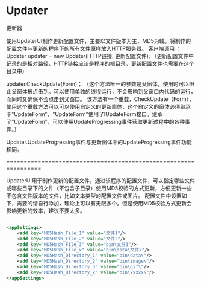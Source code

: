 # Updater
更新器

使用UpdaterUI制作更新配置文件，主要以文件版本为主，MD5为辅。将制作的配置文件与更新的程序下的所有文件原样放入HTTP服务器。
客户端调用 ：
Updater updater = new Updater(HTTP链接, 更新配置文件);
（更新配置文件中记录的是相对路径，HTTP链接应该是程序的根目录，更新配置文件也需要在这个目录中）


updater.CheckUpdate(Form)；
（这个方法唯一的参数是父窗体，使用时可以阻止父窗体被点击到。可以使用单独的线程运行，不会影响到父窗口内代码的运行，而同时又确保不会点击到父窗口。
该方法有一个重载，CheckUpdate<T>（Form），使用这个重载方法可以可以使用自定义的更新窗体，这个自定义的窗体必须继承于"UpdateForm"，"UpdateForm"使用了IUpdateForm接口。继承了"UpdateForm"，可以使用UpdateProgressing事件获取更新过程中的各种事件。）
  
Updater.UpdateProgressing事件与更新窗体中的UpdateProgressing事件功能相同。


================================================================


UpdaterUI用于制作更新的配置文件，通过该程序的配置文件，可以指定哪些文件或哪些目录下的文件（不包含子目录）使用MD5校验的方式更新，方便更新一些不包含文件版本的文件，比如文本类型的配置文件或图片。
配置文件中设置如下，需要的请自行添加，理论上可以有无限多个。但是使用MD5校验方式更新会影响更新的效率，建议不要太多。
```xml

<appSettings>
    <add key="MD5Hash_File_1" value="文件1"/>
    <add key="MD5Hash_File_2" value="文件2"/>
    <add key="MD5Hash_File_3" value="bin\文件3"/>
    <add key="MD5Hash_File_x" value="bin\data\文件x"/>
    <add key="MD5Hash_Directory_1" value="bin\data\"/>
    <add key="MD5Hash_Directory_2" value="bin\image\"/>
    <add key="MD5Hash_Directory_3" value="bin\gif\"/>
    <add key="MD5Hash_Directory_x" value="bin\xxxxx\"/>
</appSettings>
